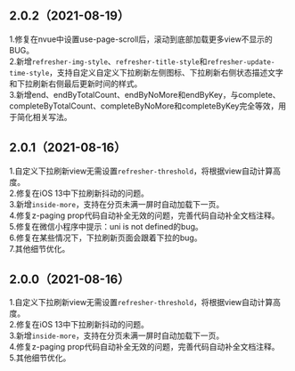 ## 2.0.2（2021-08-19）
1.修复在nvue中设置use-page-scroll后，滚动到底部加载更多view不显示的BUG。  
2.新增`refresher-img-style`、`refresher-title-style`和`refresher-update-time-style`，支持自定义自定义下拉刷新左侧图标、下拉刷新右侧状态描述文字和下拉刷新右侧最后更新时间的样式。  
3.新增end、endByTotalCount、endByNoMore和endByKey，与complete、completeByTotalCount、completeByNoMore和completeByKey完全等效，用于简化相关写法。
## 2.0.1（2021-08-16）
1.自定义下拉刷新view无需设置`refresher-threshold`，将根据view自动计算高度。  
2.修复在iOS 13中下拉刷新抖动的问题。  
3.新增`inside-more`，支持在分页未满一屏时自动加载下一页。  
4.修复z-paging prop代码自动补全无效的问题，完善代码自动补全文档注释。  
5.修复在微信小程序中提示：uni is not defined的bug。  
6.修复在某些情况下，下拉刷新页面会跟着下拉的bug。  
7.其他细节优化。
## 2.0.0（2021-08-16）
1.自定义下拉刷新view无需设置`refresher-threshold`，将根据view自动计算高度。  
2.修复在iOS 13中下拉刷新抖动的问题。  
3.新增`inside-more`，支持在分页未满一屏时自动加载下一页。  
4.修复z-paging prop代码自动补全无效的问题，完善代码自动补全文档注释。  
5.其他细节优化。
